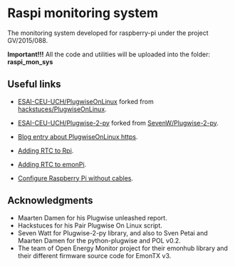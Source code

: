 # Raspi monitoring system

The monitoring system developed for raspberry-pi under the project GV/2015/088.

**Important!!!** All the code and utilities will be uploaded into the folder:
  **raspi_mon_sys**

## Useful links

- [ESAI-CEU-UCH/PlugwiseOnLinux](https://github.com/ESAI-CEU-UCH/PlugwiseOnLinux)
  forked from
  [hackstuces/PlugwiseOnLinux](https://github.com/hackstuces/PlugwiseOnLinux).

- [ESAI-CEU-UCH/Plugwise-2-py](https://github.com/ESAI-CEU-UCH/Plugwise-2-py) forked from [SevenW/Plugwise-2-py](https://github.com/SevenW/Plugwise-2-py).

- [Blog entry about PlugwiseOnLinux https](//blog.karssen.org/2011/11/20/using-plugwise-adapters-with-linux/).

- [Adding RTC to Rpi](http://thepihut.com/blogs/raspberry-pi-tutorials/17209332-adding-a-real-time-clock-to-your-raspberry-pi).

- [Adding RTC to emonPi](http://openenergymonitor.blogspot.com.es/2015/07/adding-rtc-to-emonpi.html).

- [Configure Raspberry Pi without cables](http://blog.self.li/post/63281257339/raspberry-pi-part-1-basic-setup-without-cables).

## Acknowledgments

- Maarten Damen for his Plugwise unleashed report.
- Hackstuces for his Pair Plugwise On Linux script.
- Seven Watt for Plugwise-2-py library, and also to Sven Petai and Maarten Damen
  for the python-plugwise and POL v0.2.
- The team of Open Energy Monitor project for their emonhub library and their
  different firmware source code for EmonTX v3.
